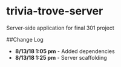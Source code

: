 # trivia-trove-server
Server-side application for final 301 project


##Change Log
- **8/13/18 1:05 pm** - Added dependencies
- **8/13/18 1:25 pm** - Server scaffolding